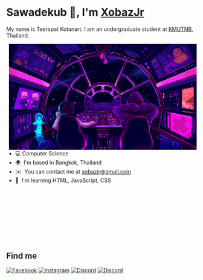 <!-- 
Hello, and thank you very much for checking out my README. Feel free to use it!.
-->
Sawadekub 🙏, I'm <a href="https://www.youtube.com/@XobazJr">XobazJr</a></h2>  
================================== 
My name is Teerapat Kotanart. I am an undergraduate student at <a href="https://www.kmutnb.ac.th/">KMUTNB</a></h2>, Thailand. 

<img hight="410" width="497" alt="GIF" align="right" src="https://github.com/xobazjr/xobazjr/blob/main/assets/neon-millennium-falcon.gif">

*   💻  Computer Science
*   🌍  I'm based in Bangkok, Thailand 
*   ✉️  You can contact me at [xobazjr@gmail.com](mailto:xobazjr@gmail.com)
*   🧠  I'm learning HTML, JavaScript, CSS

</br>
</br>
</br>
</br>
</br>
</br>
</br>
</br>

## Find me

<p><a href="https://www.facebook.com/XobazJr/" target="_blank"><img alt="Facebook" src="https://img.shields.io/badge/Facebook-1877F2?style=for-the-badge&logo=facebook&logoColor=white"/></a>
  <a href="https://www.instagram.com/xobazjr/" target="_blank"><img alt="Instagram" src="https://img.shields.io/badge/-Instagram-%23E4405F?style=for-the-badge&logo=instagram&logoColor=white"/></a>
  <a href="https://discord.com/channels/@xobazjr/" target="_blank"><img alt="Discord" src="https://img.shields.io/badge/Discord-7289DA?style=for-the-badge&logo=discord&logoColor=white"/></a>
  <a href="mailto:xobazjr@gmail.com" target="_blank"><img alt="Discord" src="https://img.shields.io/badge/Gmail-333333?style=for-the-badge&logo=gmail&logoColor=red)"/></a>
</p>
